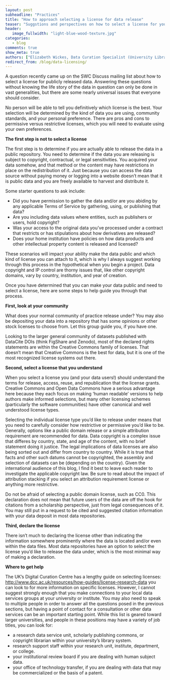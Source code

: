 ```yaml
---
layout: post
subheadline: "Practices"
title: "How to approach selecting a license for data release"
teaser: "Suggstions and perspectives on how to select a license for your data publication"
header:
   image_fullwidth: "light-blue-wood-texture.jpg"
categories:
   - blog
comments: true
show_meta: true
authors: ["Elizabeth Wickes, Data Curation Specialist (University Library), University of Illinois at Urbana-Champaign"]
redirect_from: /blog/data-licensing/
---
```


A question recently came up on the SWC Discuss mailing list about how to select a license for publicly released data.  Answering these questions without knowing the life story of the data in question can only be done in vast generalities, but there are some nearly universal issues that everyone should consider.

No person will be able to tell you definitively which license is the best.  Your selection will be determined by the kind of data you are using, community standards, and your personal preference.  There are pros and cons to permissive versus restrictive licenses, which you will need to evaluate using your own preferences.

**The first step is not to select a license**

The first step is to determine if you are actually able to release the data in a public repository.  You need to determine if the data you are releasing is subject to copyright, contractual, or legal sensitivities.  You acquired your data somehow, and that method or the content may have restrictions in place on the redistribution of it.  Just because you can access the data source without paying money or logging into a website doesn’t mean that it is public data and you are freely available to harvest and distribute it. 

Some starter questions to ask include:

* Did you have permission to gather the data and/or are you abiding by any applicable Terms of Service by gathering, using, or publishing that data? 
* Are you including data values where entities, such as publishers or users, hold copyright? 
* Was your access to the original data you’ve processed under a contract that restricts or has stipulations about how derivatives are released?
* Does your home institution have policies on how data products and other intellectual property content is released and licensed?

These scenarios will impact your ability make the data public and which kind of license you can attach to it, which is why I always suggest working through this process in the hypothetical when you begin a project.  Data copyright and IP control are thorny issues that, like other copyright domains, vary by country, institution, and year of creation.  

Once you have determined that you can make your data public and need to select a license, here are some steps to help guide you through that process.

**First, look at your community**

What does your normal community of practice release under?  You may also be depositing your data into a repository that has some opinions or other stock licenses to choose from.  Let this group guide you, if you have one.

Looking to the larger general community of datasets published with DataCite DOIs (think FigShare and Zenodo), most of the declared rights statements are within the Creative Commons family of licenses.  That doesn’t mean that Creative Commons is the best for data, but it is one of the most recognized license systems out there.

**Second, select a license that you understand**

When you select a license you (and your data users!) should understand the terms for release, access, reuse, and republication that the license grants. Creative Commons and Open Data Commons have a serious advantage here because they each focus on making ‘human readable’ versions to help authors make informed selections, but many other licensing schemes (particularly the software communities) have other canonical and well understood license types.

Selecting the individual license type you’d like to release under means that you need to carefully consider how restrictive or permissive you’d like to be.  Generally, options like a public domain release or a simple attribution requirement are recommended for data.  Data copyright is a complex issue that differes by country, state, and age of the content, with no brief statement doing it justice.  The legal implications of data licenses are also being sorted out and differ from country to country.  While it is true that facts and other such datums cannot be copyrighted, the assembly and selection of datasets can be (depending on the country).  Given the international audience of this blog, I find it best to leave each reader to investigate the applicable copyright law.  Be sure to read about the impact of attribution stacking if you select an attribution requirement license or anything more restrictive.  

Do not be afraid of selecting a public domain license, such as CC0.  This declaration does not mean that future users of the data are off the hook for citations from a scholarship perspective, just from legal consequences of it.  You may still put in a request to be cited and suggested citation information with your data deposit in most data repositories.

**Third, declare the license**

There isn’t much to declaring the license other than indicating the information somewhere prominently where the data is located and/or even within the data files.  Most data repositories have an option to select the license you’d like to release the data under, which is the most minimal way of making a declaration.

**Where to get help**

The UK’s Digital Curation Centre has a lengthy guide on selecting licenses: http://www.dcc.ac.uk/resources/how-guides/license-research-data you can look to for more information on specific licenses.  However, I cannot suggest strongly enough that you make connections to your local data services groups at your university or institute.  You may also need to speak to multiple people in order to answer all the questions posed in the previous sections, but having a point of contact for a consultation or other data services can be an important starting point.  While this list is geared toward larger universities, and people in these positions may have a variety of job titles, you can look for:

* a research data service unit, scholarly publishing commons, or copyright librarian within your university’s library system.
* research support staff within your research unit, institute, department, or college.
* your institutional review board if you are dealing with human subject data.
* your office of technology transfer, if you are dealing with data that may be commercialized or the basis of a patent.



